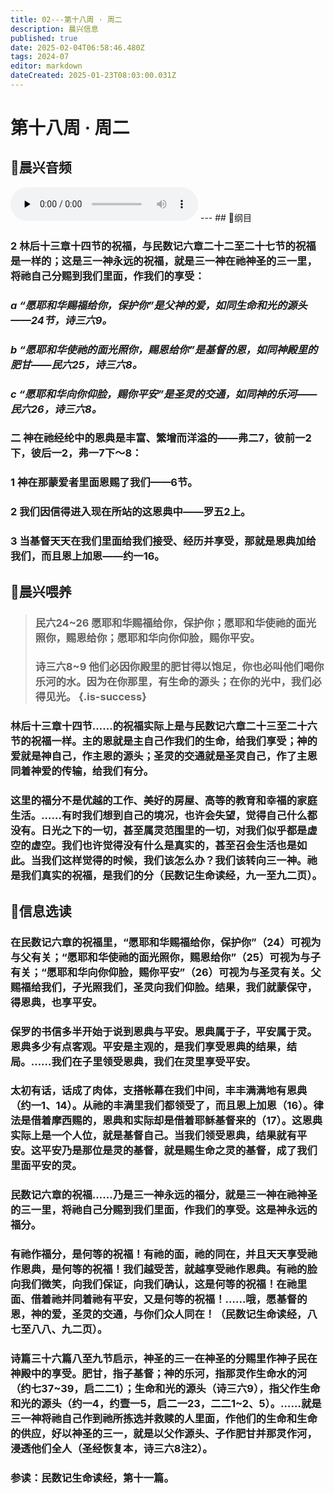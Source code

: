 ```yaml
---
title: 02---第十八周 · 周二
description: 晨兴信息
published: true
date: 2025-02-04T06:58:46.480Z
tags: 2024-07
editor: markdown
dateCreated: 2025-01-23T08:03:00.031Z
---
```


# 第十八周 · 周二
## 🎵晨兴音频
<audio id="audio" controls="" preload="none">
      <source id="mp3" src="/2024-07/week18/week18day2.mp3">
</audio>
---
## 📖纲目

### 2	林后十三章十四节的祝福，与民数记六章二十二至二十七节的祝福是一样的；这是三一神永远的祝福，就是三一神在祂神圣的三一里，将祂自己分赐到我们里面，作我们的享受：

### *a	“愿耶和华赐福给你，保护你”是父神的爱，如同生命和光的源头——24节，诗三六9。*

### *b	“愿耶和华使祂的面光照你，赐恩给你”是基督的恩，如同神殿里的肥甘——民六25，诗三六8。*

### *c	“愿耶和华向你仰脸，赐你平安”是圣灵的交通，如同神的乐河——民六26，诗三六8。*

### 二	神在祂经纶中的恩典是丰富、繁增而洋溢的——弗二7，彼前一2下，彼后一2，弗一7下～8：

### 1	神在那蒙爱者里面恩赐了我们——6节。

### 2	我们因信得进入现在所站的这恩典中——罗五2上。

### 3	当基督天天在我们里面给我们接受、经历并享受，那就是恩典加给我们，而且恩上加恩——约一16。

## 📖晨兴喂养

>### **民六24~26**    **愿耶和华赐福给你，保护你；愿耶和华使祂的面光照你，赐恩给你；愿耶和华向你仰脸，赐你平安。**
>
>### **诗三六8~9**    **他们必因你殿里的肥甘得以饱足，你也必叫他们喝你乐河的水。因为在你那里，有生命的源头；在你的光中，我们必得见光。** {.is-success}

### 林后十三章十四节……的祝福实际上是与民数记六章二十三至二十六节的祝福一样。主的恩就是主自己作我们的生命，给我们享受；神的爱就是神自己，作主恩的源头；圣灵的交通就是圣灵自己，作了主恩同着神爱的传输，给我们有分。

### 这里的福分不是优越的工作、美好的房屋、高等的教育和幸福的家庭生活。……有时我们想到自己的境况，也许会失望，觉得自己什么都没有。日光之下的一切，甚至属灵范围里的一切，对我们似乎都是虚空的虚空。我们也许觉得没有什么是真实的，甚至召会生活也是如此。当我们这样觉得的时候，我们该怎么办？我们该转向三一神。祂是我们真实的祝福，是我们的分（民数记生命读经，九一至九二页）。

## 📖信息选读

### 在民数记六章的祝福里，“愿耶和华赐福给你，保护你”（24）可视为与父有关；“愿耶和华使祂的面光照你，赐恩给你”（25）可视为与子有关；“愿耶和华向你仰脸，赐你平安”（26）可视为与圣灵有关。父赐福给我们，子光照我们，圣灵向我们仰脸。结果，我们就蒙保守，得恩典，也享平安。

### 保罗的书信多半开始于说到恩典与平安。恩典属于子，平安属于灵。恩典多少有点客观。平安是主观的，是我们享受恩典的结果，结局。……我们在子里领受恩典，我们在灵里享受平安。

### 太初有话，话成了肉体，支搭帐幕在我们中间，丰丰满满地有恩典（约一1、14）。从祂的丰满里我们都领受了，而且恩上加恩（16）。律法是借着摩西赐的，恩典和实际却是借着耶稣基督来的（17）。这恩典实际上是一个人位，就是基督自己。当我们领受恩典，结果就有平安。这平安乃是那位是灵的基督，就是赐生命之灵的基督，成了我们里面平安的灵。

### 民数记六章的祝福……乃是三一神永远的福分，就是三一神在祂神圣的三一里，将祂自己分赐到我们里面，作我们的享受。这是神永远的福分。

### 有祂作福分，是何等的祝福！有祂的面，祂的同在，并且天天享受祂作恩典，是何等的祝福！我们越受苦，就越享受祂作恩典。有祂的脸向我们微笑，向我们保证，向我们确认，这是何等的祝福！在祂里面、借着祂并同着祂有平安，又是何等的祝福！……哦，愿基督的恩，神的爱，圣灵的交通，与你们众人同在！（民数记生命读经，八七至八八、九二页）。

### 诗篇三十六篇八至九节启示，神圣的三一在神圣的分赐里作神子民在神殿中的享受。肥甘，指子基督；神的乐河，指那灵作生命水的河（约七37~39，启二二1）；生命和光的源头（诗三六9），指父作生命和光的源头（约一4，约壹一5，启二一23，二二1~2、5）。……就是三一神将祂自己作到祂所拣选并救赎的人里面，作他们的生命和生命的供应，好以神圣的三一，就是以父作源头、子作肥甘并那灵作河，浸透他们全人（圣经恢复本，诗三六8注2）。

### 参读：民数记生命读经，第十一篇。
<!-- Google tag (gtag.js) -->
<script async src="https://www.googletagmanager.com/gtag/js?id=G-1P8709Z16T"></script>
<script>
  window.dataLayer = window.dataLayer || [];
  function gtag(){dataLayer.push(arguments);}
  gtag('js', new Date());

  gtag('config', 'G-1P8709Z16T');
</script>